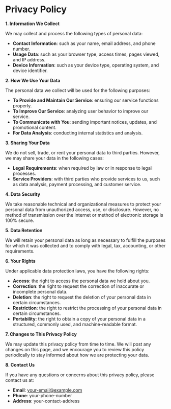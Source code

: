 # Privacy Policy

**1. Information We Collect**

We may collect and process the following types of personal data:
- **Contact Information**: such as your name, email address, and phone number.
- **Usage Data**: such as your browser type, access times, pages viewed, and IP address.
- **Device Information**: such as your device type, operating system, and device identifier.

**2. How We Use Your Data**

The personal data we collect will be used for the following purposes:
- **To Provide and Maintain Our Service**: ensuring our service functions properly.
- **To Improve Our Service**: analyzing user behavior to improve our service.
- **To Communicate with You**: sending important notices, updates, and promotional content.
- **For Data Analysis**: conducting internal statistics and analysis.

**3. Sharing Your Data**

We do not sell, trade, or rent your personal data to third parties. However, we may share your data in the following cases:
- **Legal Requirements**: when required by law or in response to legal processes.
- **Service Providers**: with third parties who provide services to us, such as data analysis, payment processing, and customer service.

**4. Data Security**

We take reasonable technical and organizational measures to protect your personal data from unauthorized access, use, or disclosure. However, no method of transmission over the Internet or method of electronic storage is 100% secure.

**5. Data Retention**

We will retain your personal data as long as necessary to fulfill the purposes for which it was collected and to comply with legal, tax, accounting, or other requirements.

**6. Your Rights**

Under applicable data protection laws, you have the following rights:
- **Access**: the right to access the personal data we hold about you.
- **Correction**: the right to request the correction of inaccurate or incomplete personal data.
- **Deletion**: the right to request the deletion of your personal data in certain circumstances.
- **Restriction**: the right to restrict the processing of your personal data in certain circumstances.
- **Portability**: the right to obtain a copy of your personal data in a structured, commonly used, and machine-readable format.

**7. Changes to This Privacy Policy**

We may update this privacy policy from time to time. We will post any changes on this page, and we encourage you to review this policy periodically to stay informed about how we are protecting your data.

**8. Contact Us**

If you have any questions or concerns about this privacy policy, please contact us at:

- **Email**: your-email@example.com
- **Phone**: your-phone-number
- **Address**: your-contact-address
